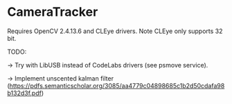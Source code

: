 # CameraTracker

Requires OpenCV 2.4.13.6 and CLEye drivers. Note CLEye only supports 32 bit.

TODO:

  -> Try with LibUSB instead of CodeLabs drivers (see psmove service).
  
  -> Implement unscented kalman filter (https://pdfs.semanticscholar.org/3085/aa4779c04898685c1b2d50cdafa98b132d3f.pdf)
 
